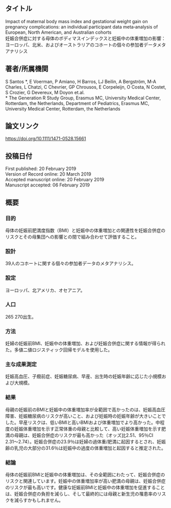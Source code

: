 ## タイトル
Impact of maternal body mass index and gestational weight gain on pregnancy complications: an individual participant data meta‐analysis of European, North American, and Australian cohorts  
妊娠合併症に対する母体のボディマスインデックスと妊娠中の体重増加の影響：ヨーロッパ、北米、およびオーストラリアのコホートの個々の参加者データメタアナリシス

## 著者/所属機関
S Santos *, E Voerman, P Amiano, H Barros, LJ Beilin, A Bergström, M‐A Charles, L Chatzi, C Chevrier, GP Chrousos, E Corpeleijn, O Costa, N Costet, S Crozier, G Devereux, M Doyon et.al.  
\* The Generation R Study Group, Erasmus MC, University Medical Center, Rotterdam, the Netherlands, Department of Pediatrics, Erasmus MC, University Medical Center, Rotterdam, the Netherlands

## 論文リンク
https://doi.org/10.1111/1471-0528.15661

## 投稿日付
First published: 20 February 2019  
Version of Record online: 20 March 2019  
Accepted manuscript online: 20 February 2019  
Manuscript accepted: 06 February 2019

## 概要
### 目的
母体の妊娠前肥満度指数（BMI）と妊娠中の体重増加との関連性を妊娠合併症のリスクとその母集団への影響との間で組み合わせて評価すること。

### 設計
39人のコホートに関する個々の参加者データのメタアナリシス。

### 設定
ヨーロッパ、北アメリカ、オセアニア。

### 人口
265 270出生。

### 方法
妊婦の妊娠前BMI、妊娠中の体重増加、および妊娠合併症に関する情報が得られた。多値二値ロジスティック回帰モデルを使用した。

### 主な成果測定
妊娠高血圧、子癇前症、妊娠糖尿病、早産、出生時の妊娠年齢に応じた小規模および大規模。

### 結果
母親の妊娠前のBMIと妊娠中の体重増加率が全範囲で高かったのは、妊娠高血圧障害、妊娠糖尿病のリスクが高いこと、および妊娠時の妊娠年齢が大きいことでした。早産リスクは、低いBMIと高いBMIおよび体重増加でより高かった。中程度の妊娠体重増加を示す正常体重の母親と比較して、高い妊娠体重増加を示す肥満の母親は、妊娠合併症のリスクが最も高かった（オッズ比2.51、95％CI 2.31〜2.74）。妊娠合併症の23.9％は妊婦の過体重/肥満に起因するとされ、妊娠齢の乳児の大部分の31.6％は妊娠中の過度の体重増加と起因すると推定された。

### 結論
母体の妊娠前BMIと妊娠中の体重増加は、その全範囲にわたって、妊娠合併症のリスクと関連しています。妊娠中の体重増加率が高い肥満の母親は、妊娠合併症のリスクが最も高いです。健康な妊娠前BMIと妊娠中の体重増加を促進することは、妊娠合併症の負担を減らし、そして最終的には母親と新生児の罹患率のリスクを減らすかもしれません。
